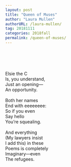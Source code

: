 ```yaml
---
layout: post
title: "Queen of Muses"
author: "Laura Mullen"
authorURL: /laura-mullen/
tag: 20181111
categories: 2018fall
permalink: /queen-of-muses/
---
```


<br><br>
<br><br>
Elsie the C
<br>
Is, you understand,
<br>
Just an opening—
<br>
An opportunity.
<br>
<br>
Both her names
<br>
End with eeeeeeee:
<br>
So if you even
<br>
Say hello
<br>
You’re squealing.
<br>
<br>
And everything
<br>
(My lawyers insist
<br>
I add this) in these
<br>
Poems is completely
<br>
Imaginary—even
<br>
The refugees.
<br>
